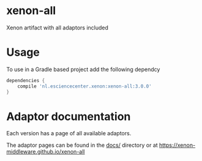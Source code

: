 # xenon-all

Xenon artifact with all adaptors included

# Usage

To use in a Gradle based project add the following dependcy
```groovy
dependencies {
    compile 'nl.esciencecenter.xenon:xenon-all:3.0.0'
}
```

# Adaptor documentation

Each version has a page of all available adaptors.

The adaptor pages can be found in the [docs/](docs/) directory or at https://xenon-middleware.github.io/xenon-all
